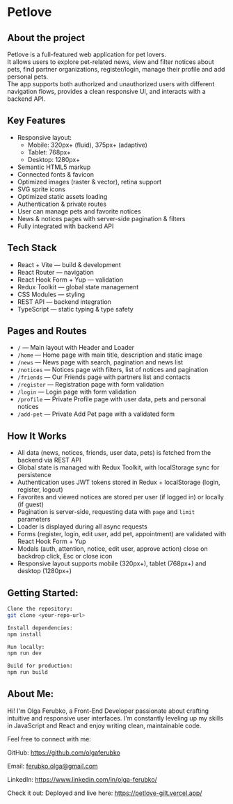 # Petlove

## About the project

Petlove is a full-featured web application for pet lovers.  
It allows users to explore pet-related news, view and filter notices about pets, find partner organizations, register/login, manage their profile and add personal pets.  
The app supports both authorized and unauthorized users with different navigation flows, provides a clean responsive UI, and interacts with a backend API.

## Key Features

- Responsive layout:
  - Mobile: 320px+ (fluid), 375px+ (adaptive)
  - Tablet: 768px+
  - Desktop: 1280px+
- Semantic HTML5 markup
- Connected fonts & favicon
- Optimized images (raster & vector), retina support
- SVG sprite icons
- Optimized static assets loading
- Authentication & private routes
- User can manage pets and favorite notices
- News & notices pages with server-side pagination & filters
- Fully integrated with backend API

## Tech Stack

- React + Vite — build & development
- React Router — navigation
- React Hook Form + Yup — validation
- Redux Toolkit — global state management
- CSS Modules — styling
- REST API — backend integration
- TypeScript — static typing & type safety

## Pages and Routes

- `/` — Main layout with Header and Loader
- `/home` — Home page with main title, description and static image
- `/news` — News page with search, pagination and news list
- `/notices` — Notices page with filters, list of notices and pagination
- `/friends` — Our Friends page with partners list and contacts
- `/register` — Registration page with form validation
- `/login` — Login page with form validation
- `/profile` — Private Profile page with user data, pets and personal notices
- `/add-pet` — Private Add Pet page with a validated form

## How It Works

- All data (news, notices, friends, user data, pets) is fetched from the backend via REST API
- Global state is managed with Redux Toolkit, with localStorage sync for persistence
- Authentication uses JWT tokens stored in Redux + localStorage (login, register, logout)
- Favorites and viewed notices are stored per user (if logged in) or locally (if guest)
- Pagination is server-side, requesting data with `page` and `limit` parameters
- Loader is displayed during all async requests
- Forms (register, login, edit user, add pet, appointment) are validated with React Hook Form + Yup
- Modals (auth, attention, notice, edit user, approve action) close on backdrop click, Esc or close icon
- Responsive layout supports mobile (320px+), tablet (768px+) and desktop (1280px+)

## Getting Started:

```bash
Clone the repository:
git clone <your-repo-url>

Install dependencies:
npm install

Run locally:
npm run dev

Build for production:
npm run build
```

## About Me:

Hi! I'm Olga Ferubko, a Front-End Developer passionate about crafting intuitive and responsive user interfaces. I'm constantly leveling up my skills in JavaScript and React and enjoy writing clean, maintainable code.

Feel free to connect with me:

GitHub: https://github.com/olgaferubko

Email: ferubko.olga@gmail.com

LinkedIn: https://www.linkedin.com/in/olga-ferubko/

Check it out:
Deployed and live here: https://petlove-gilt.vercel.app/
